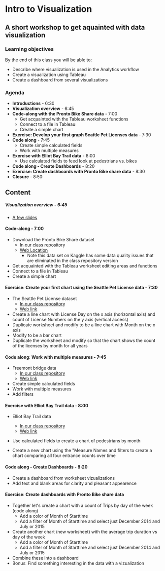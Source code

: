 # Intro to Visualization
## A short workshop to get aquainted with data visualization

### Learning objectives
By the end of this class you will be able to:
* Describe where visualization is used in the Analytics workflow
* Create a visualization using Tableau
* Create a dashboard from several visualizations

### Agenda
* **Introductions** -  6:30
* **Visualization overview**  -  6:45
* **Code-along with the Pronto Bike Share data**  -  7:00
  * Get acquainted  with the Tableau worksheet functions
  * Connect to a file in Tableau
  * Create a simple chart
* **Exercise: Develop your first graph Seattle Pet Licenses data**  -  7:30
* **Code along**  -  7:45
  * Create simple calculated fields
  * Work with multiple measures
* **Exercise with Elliot Bay Trail data**  -  8:00 
  * Use calculated fields to feed look at pedestrians vs. bikes
* **Code along - Create Dashboards**  -  8:20
* **Exercise: Create dashboards with Pronto Bike share data**  -  8:30
* **Closure**  -  8:50
 
## Content

##### Visualization overview  -  6:45
* [A few slides](https://docs.google.com/presentation/d/1fRl4N4mOWAYA5mRbtbnBE5lQMnku0eSJa6vqJq9oUgI/edit?usp=sharing)
 
#### Code-along  -  7:00
* Download the Pronto Bike Share dataset
  * [In our class repository](/Pronto_bike_share_visualization/cycle-share-dataset/trip.csv)
  * [Web Location](https://www.kaggle.com/pronto/cycle-share-dataset)
    * Note this data set on Kaggle has some data quality issues that are eliminated in the class repository version
* Get acquainted with the Tableau worksheet editing areas and functions
* Connect to a file in Tableau
* Create a simple chart
 
#### Exercise: Create your first chart using the Seattle Pet License data  -  7:30
* The Seattle Pet License dataset
    * [In our class repository](/Seattle_pet_license_data/Seattle_Pet_Licenses_2016_to_2018.csv)
    * [Web link](https://data.seattle.gov/Community/Seattle-Pet-Licenses/jguv-t9rb)
* Create a line chart with License Day on the x axis (horizontal axis) and count of License Numbers on the y axis (vertical access)
* Duplicate worksheet and modify to be a line chart with Month on the x axis
* Modify to be a bar chart
* Duplicate the worksheet and modify so that the chart shows the count of the licenses by month for all years
  
#### Code along: Work with multiple measures  -  7:45
* Freemont bridge data
  * [In our class repository](/Freemont_bridge_data/Freemont_bridge_bike_traffic-daily.json)
  * [Web link](https://data.seattle.gov/Transportation/Fremont-Bridge-Daily-Bicycle-Counts/eytj-7qg9/data)
* Create simple calculated fields
* Work with multiple measures
* Add filters

#### Exercise with Elliot Bay Trail data  -  8:00
* Elliot Bay Trail data
  * [In our class repository](/Elliot_bay_trail_data/Elliott_Bay_Trail_in_Myrtle_Edwards_Park.csv)
  * [Web link](https://data.seattle.gov/Transportation/Elliott-Bay-Trail-in-Myrtle-Edwards-Park/4qej-qvrz)

* Use calculated fields to create a chart of pedestrians by month
* Create a new chart using the "Measure Names and filters to create a chart comparing all four entrance counts over time
  
#### Code along - Create Dashboards  -  8:20
* Create a dashboard from worksheet vizualizations
* Add text and blank areas for clarity and pleasant appearence

#### Exercise: Create dashboards with Pronto Bike share data
* Together let's create a chart with a count of Trips by day of the week (code along)
  * Add a color of Month of Starttime
  * Add a filter of Month of Starttime and select just December 2014 and July or 2015
* Create another chart (new worksheet) with the average trip duration vs day of the week
  * Add a color of Month of Starttime
  * Add a filter of Month of Starttime and select just December 2014 and July or 2015
* Combine these into a dashboard
* Bonus: Find something interesting in the data with a vizualization
  
